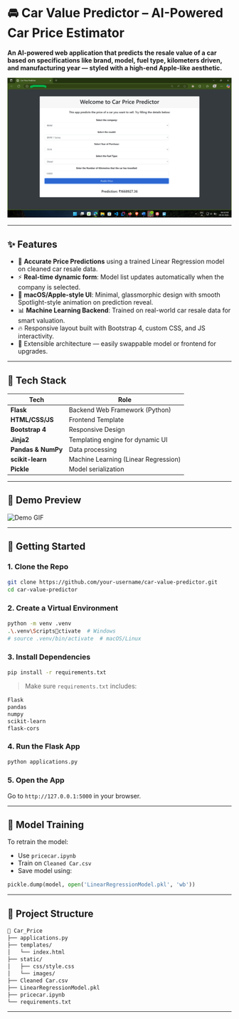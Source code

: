 # 🚘 Car Value Predictor – AI-Powered Car Price Estimator

**An AI-powered web application that predicts the resale value of a car based on specifications like brand, model, fuel type, kilometers driven, and manufacturing year — styled with a high-end Apple-like aesthetic.**

![Car Value Predictor Screenshot](static/images/preview.png)

---

## ✨ Features

- 🔮 **Accurate Price Predictions** using a trained Linear Regression model on cleaned car resale data.
- ⚡️ **Real-time dynamic form**: Model list updates automatically when the company is selected.
- 🍎 **macOS/Apple-style UI**: Minimal, glassmorphic design with smooth Spotlight-style animation on prediction reveal.
- 📊 **Machine Learning Backend**: Trained on real-world car resale data for smart valuation.
- 🔥 Responsive layout built with Bootstrap 4, custom CSS, and JS interactivity.
- 🔄 Extensible architecture — easily swappable model or frontend for upgrades.

---

## 🧠 Tech Stack

| Tech               | Role                                 |
| ------------------ | ------------------------------------ |
| **Flask**          | Backend Web Framework (Python)       |
| **HTML/CSS/JS**    | Frontend Template                    |
| **Bootstrap 4**    | Responsive Design                    |
| **Jinja2**         | Templating engine for dynamic UI     |
| **Pandas & NumPy** | Data processing                      |
| **scikit-learn**   | Machine Learning (Linear Regression) |
| **Pickle**         | Model serialization                  |

---

## 📸 Demo Preview

![Demo GIF](static/images/demo.gif)

---

## 🚀 Getting Started

### 1. Clone the Repo

```bash
git clone https://github.com/your-username/car-value-predictor.git
cd car-value-predictor
```

### 2. Create a Virtual Environment

```bash
python -m venv .venv
.\.venv\Scriptsctivate  # Windows
# source .venv/bin/activate  # macOS/Linux
```

### 3. Install Dependencies

```bash
pip install -r requirements.txt
```

> Make sure `requirements.txt` includes:

```text
Flask
pandas
numpy
scikit-learn
flask-cors
```

### 4. Run the Flask App

```bash
python applications.py
```

### 5. Open the App

Go to `http://127.0.0.1:5000` in your browser.

---

## 🧪 Model Training

To retrain the model:

- Use `pricecar.ipynb`
- Train on `Cleaned Car.csv`
- Save model using:

```python
pickle.dump(model, open('LinearRegressionModel.pkl', 'wb'))
```

---

## 📂 Project Structure

```
📁 Car_Price
├── applications.py
├── templates/
│   └── index.html
├── static/
│   ├── css/style.css
│   └── images/
├── Cleaned Car.csv
├── LinearRegressionModel.pkl
├── pricecar.ipynb
└── requirements.txt
```

---
